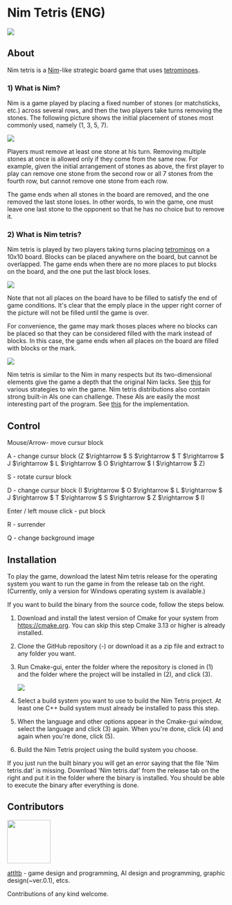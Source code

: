 # Nim Tetris (ENG)

<p align="left"><img src="doc/title1.png"></p>





## About

Nim tetris is a [Nim](https://en.wikipedia.org/wiki/Nim)-like strategic board game that uses [tetrominoes](https://en.wikipedia.org/wiki/Tetromino).



### 1) What is Nim?

Nim is a game played by placing a fixed number of stones (or matchsticks, etc.) across several rows, and then the two players take turns removing the stones. The following picture shows the initial placement of stones most commonly used, namely (1, 3, 5, 7).

<p align="left"><img src="doc/NimGame.png"></p>

Players must remove at least one stone at his turn. Removing multiple stones at once is allowed only if they come from the same row. For example, given the initial arrangement of stones as above, the first player to play can remove one stone from the second row or all 7 stones from the fourth row, but cannot remove one stone from each row.

The game ends when all stones in the board are removed, and the one removed the last stone loses. In other words, to win the game, one must leave one last stone to the opponent so that he has no choice but to remove it.



### 2) What is Nim tetris?

Nim tetris is played by two players taking turns placing [tetrominos](https://en.wikipedia.org/wiki/Tetromino) on a 10x10 board. Blocks can be placed anywhere on the board, but cannot be overlapped. The game ends when there are no more places to put blocks on the board, and the one put the last block loses.

<p align="left"><img src="doc/NimTetrisGame_0.png"></p>

Note that not all places on the board have to be filled to satisfy the end of game conditions. It's clear that the emply place in the upper right corner of the picture will not be filled until the game is over. 

For convenience, the game may mark thoses places where no blocks can be placed so that they can be considered filled with the mark instead of blocks. In this case, the game ends when all places on the board are filled with blocks or the mark.

<p align="left"><img src="doc/NimTetrisGame_1.png"></p>

Nim tetris is similar to the Nim in many respects but its two-dimensional elements give the game a depth that the original Nim lacks. See [this](Strategy.eng.md) for various strategies to win the game. Nim tetris distributions also contain strong built-in AIs one can challenge. These AIs are easily the most interesting part of the program. See [this](Strategy.eng.md) for the implementation. 





## Control

Mouse/Arrow- move cursur block

A - change cursur block (Z $\rightarrow $ S $\rightarrow $  T $\rightarrow $ J $\rightarrow $ L $\rightarrow $ O $\rightarrow $ I $\rightarrow $ Z)

S - rotate cursur block

D - change cursur block (I $\rightarrow $ O $\rightarrow $ L $\rightarrow $ J $\rightarrow $ T $\rightarrow $ S $\rightarrow $ Z $\rightarrow $ I)

Enter / left mouse click - put block

R - surrender

Q - change background image





## Installation

To play the game, download the latest Nim tetris release for the operating system you want to run the game in from the release tab on the right. (Currently, only a version for Windows operating system is available.)

If you want to build the binary from the source code, follow the steps below.

1. Download and install the latest version of Cmake for your system from https://cmake.org. You can skip this step Cmake 3.13 or higher is already installed.

2. Clone the GitHub repository (-) or download it as a zip file and extract to any folder you want.

3. Run Cmake-gui, enter the folder where the repository is cloned in (1) and the folder where the project will be installed in (2), and click (3). 

   <p align="left"><img src="doc/Cmake.eng.png"></p>

4. Select a build system you want to use to build the Nim Tetris project. At least one C++ build system must already be installed to pass this step.

5. When the language and other options appear in the Cmake-gui window, select the language and click (3) again. When you're done, click (4) and again when you're done, click (5).

6. Build the Nim Tetris project using the build system you choose.

If you just run the built binary you will get an error saying that the file 'Nim tetris.dat' is missing. Download 'Nim tetris.dat' from the release tab on the right and put it in the folder where the binary is installed. You should be able to execute the binary after everything is done.






## Contributors

<a href="https://github.com/attltb"><img src="https://avatars.githubusercontent.com/u/77376670" width="100px;" alt=""/></a>

<a href="https://github.com/attltb">attltb</a> - game design and programming, AI design and programming, graphic design(~ver.0.1), etcs.

Contributions of any kind welcome.
